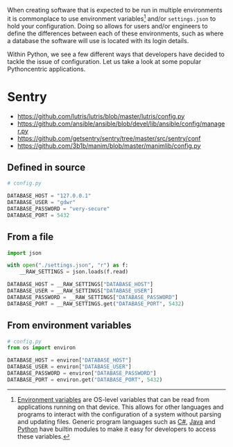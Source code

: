 When creating software that is expected to be run in multiple environments it is commonplace to use environment variables[^1] and/or `settings.json` to hold your configuration. Doing so allows for users and/or engineers to define the differences between each of these environments, such as where a database the software will use is located with its login details. 

[^1]: [Environment variables](https://en.wikipedia.org/wiki/Environment_variable) are OS-level variables that can be read from applications running on that device. This allows for other languages and programs to interact with the configuration of a system without parsing and updating files. Generic program languages such as [C#](https://docs.microsoft.com/en-us/dotnet/api/system.environment.getenvironmentvariable?view=net-6.0), [Java](https://docs.oracle.com/javase/tutorial/essential/environment/env.html) and [Python](https://docs.python.org/3/library/os.html#os.environ) have builtin modules to make it easy for developers to access these variables.

Within Python, we see a few different ways that developers have decided to tackle the issue of configuration. Let us take a look at some popular Pythoncentric applications.

# Sentry

- https://github.com/lutris/lutris/blob/master/lutris/config.py
- https://github.com/ansible/ansible/blob/devel/lib/ansible/config/manager.py
- https://github.com/getsentry/sentry/tree/master/src/sentry/conf
- https://github.com/3b1b/manim/blob/master/manimlib/config.py

## Defined in source
```py
# config.py

DATABASE_HOST = "127.0.0.1"
DATABASE_USER = "gdwr"
DATABASE_PASSWORD = "very-secure"
DATABASE_PORT = 5432
```

## From a file
```py
import json

with open("./settings.json", "r") as f:
    __RAW_SETTINGS = json.loads(f.read)

DATABASE_HOST = __RAW_SETTINGS["DATABASE_HOST"]
DATABASE_USER = __RAW_SETTINGS["DATABASE_USER"]
DATABASE_PASSWORD = __RAW_SETTINGS["DATABASE_PASSWORD"]
DATABASE_PORT = __RAW_SETTINGS.get("DATABASE_PORT", 5432)
```

## From environment variables
```py
# config.py
from os import environ

DATABASE_HOST = environ["DATABASE_HOST"]
DATABASE_USER = environ["DATABASE_USER"]
DATABASE_PASSWORD = environ["DATABASE_PASSWORD"]
DATABASE_PORT = environ.get("DATABASE_PORT", 5432)
```

